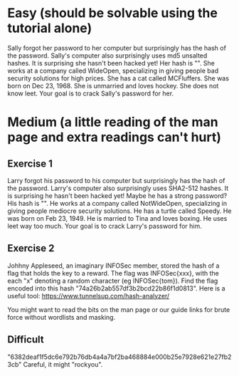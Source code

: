 # Easy (should be solvable using the tutorial alone)

Sally forgot her password to her computer but surprisingly has the hash of the password. Sally's computer also surprisingly uses md5 unsalted hashes. 
It is surprising she hasn't been hacked yet! Her hash is "". She works at a company called WideOpen, specializing in giving people bad
security solutions for high prices. She has a cat called MCFluffers. She was born on Dec 23, 1968. She is unmarried and loves hockey. She does not know leet. 
Your goal is to crack Sally's password for her. 

# Medium (a little reading of the man page and extra readings can't hurt)

## Exercise 1

Larry forgot his password to his computer but surprisingly has the hash of the password. Larry's computer also surprisingly uses SHA2-512 hashes. 
It is surprising he hasn't been hacked yet! Maybe he has a strong password? His hash is "". He works at a company called NotWideOpen, specializing in giving people mediocre
security solutions. He has a turtle called Speedy. He was born on Feb 23, 1949. He is married to Tina and loves boxing. He uses leet way too much. 
Your goal is to crack Larry's password for him. 

## Exercise 2

Johhny Appleseed, an imaginary INFOSec member, stored the hash of a flag that holds the key to a reward. The flag was INFOSec{xxx}, with the each "x" denoting a random character (eg INFOSec{tom}). 
Find the flag encoded into this hash "74a26b2ab557df3b2bcd22b86f1d0813". Here is a useful tool: https://www.tunnelsup.com/hash-analyzer/ 

You might want to read the bits on the man page or our guide links for brute force without wordlists and masking. 

## Difficult

"6382deaf1f5dc6e792b76db4a4a7bf2ba468884e000b25e7928e621e27fb23cb" Careful, it might "rockyou".

